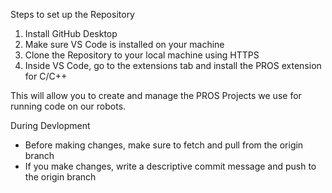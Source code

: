 Steps to set up the Repository

1. Install GitHub Desktop
2. Make sure VS Code is installed on your machine
3. Clone the Repository to your local machine using HTTPS
4. Inside VS Code, go to the extensions tab and install the PROS extension for C/C++

This will allow you to create and manage the PROS Projects we use for running code on our robots.

During Devlopment
 - Before making changes, make sure to fetch and pull from the origin branch
 - If you make changes, write a descriptive commit message and push to the origin branch

